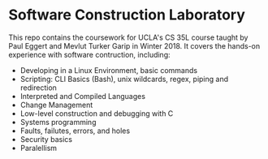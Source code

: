 # Software Construction Laboratory 
This repo contains the coursework for UCLA's CS 35L course taught by Paul Eggert and Mevlut Turker Garip in Winter 2018. It covers the hands-on experience with software contruction, including:
* Developing in a Linux Environment, basic commands
* Scripting: CLI Basics (Bash), unix wildcards, regex, piping and redirection
* Interpreted and Compiled Languages 
* Change Management
* Low-level construction and debugging with C 
* Systems programming 
* Faults, failutes, errors, and holes 
* Security basics 
* Paralellism 

